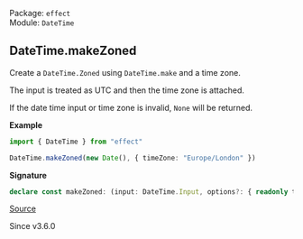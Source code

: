 Package: `effect`<br />
Module: `DateTime`<br />

## DateTime.makeZoned

Create a `DateTime.Zoned` using `DateTime.make` and a time zone.

The input is treated as UTC and then the time zone is attached.

If the date time input or time zone is invalid, `None` will be returned.

**Example**

```ts
import { DateTime } from "effect"

DateTime.makeZoned(new Date(), { timeZone: "Europe/London" })
```

**Signature**

```ts
declare const makeZoned: (input: DateTime.Input, options?: { readonly timeZone?: number | string | TimeZone | undefined; readonly adjustForTimeZone?: boolean | undefined; }) => Option.Option<Zoned>
```

[Source](https://github.com/Effect-TS/effect/tree/main/packages/effect/src/DateTime.ts#L365)

Since v3.6.0